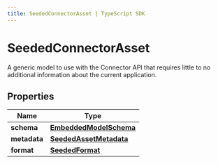 ```yaml
---
title: SeededConnectorAsset | TypeScript SDK
---
```



# SeededConnectorAsset

A generic model to use with the Connector API that requires little to no additional information about the current application.

## Properties

Name | Type
------------ | -------------
**schema** | [**EmbeddedModelSchema**](EmbeddedModelSchema)
**metadata** | [**SeededAssetMetadata**](SeededAssetMetadata)
**format** | [**SeededFormat**](SeededFormat)


